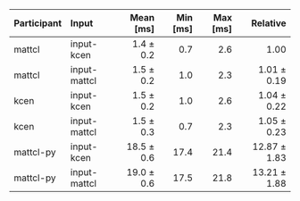 | Participant | Input | Mean [ms] | Min [ms] | Max [ms] | Relative |
|:---|:---|---:|---:|---:|---:|
| mattcl | input-kcen | 1.4 ± 0.2 | 0.7 | 2.6 | 1.00 |
| mattcl | input-mattcl | 1.5 ± 0.2 | 1.0 | 2.3 | 1.01 ± 0.19 |
| kcen | input-kcen | 1.5 ± 0.2 | 1.0 | 2.6 | 1.04 ± 0.22 |
| kcen | input-mattcl | 1.5 ± 0.3 | 0.7 | 2.3 | 1.05 ± 0.23 |
| mattcl-py | input-kcen | 18.5 ± 0.6 | 17.4 | 21.4 | 12.87 ± 1.83 |
| mattcl-py | input-mattcl | 19.0 ± 0.6 | 17.5 | 21.8 | 13.21 ± 1.88 |
